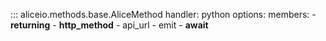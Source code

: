 ::: aliceio.methods.base.AliceMethod
    handler: python
    options:
      members:
        - __returning__
        - __http_method__
        - api_url
        - emit
        - __await__
